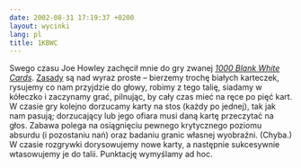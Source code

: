 ```yaml
---
date: 2002-08-31 17:19:37 +0200
layout: wycinki
lang: pl
title: 1KBWC
---
```


Swego czasu Joe Howley zachęcił mnie do gry zwanej <cite>[1000 Blank White Cards](http://www.trouserarousal.nu/cards/ 'it’s a card game. you make the cards.')</cite>. [Zasady](http://www.trouserarousal.nu/cards/history.html 'zasady na trouserarousal.net') są nad wyraz proste – bierzemy trochę białych karteczek, rysujemy co nam przyjdzie do głowy, robimy z tego talię, siadamy w kółeczko i zaczynamy grać, pilnując, by cały czas mieć na ręce po pięć kart. W czasie gry kolejno dorzucamy karty na stos (każdy po jednej), tak jak nam pasują; dorzucający lub jego ofiara musi daną kartę przeczytać na głos. Zabawa polega na osiągnięciu pewnego krytycznego poziomu absurdu (i pozostaniu nań) oraz badaniu granic własnej wyobraźni. (Chyba.) W czasie rozgrywki dorysowujemy nowe karty, a następnie sukcesywnie wtasowujemy je do talii. Punktację wymyślamy ad hoc.
